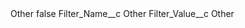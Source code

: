 <?xml version="1.0" encoding="UTF-8"?>
<CustomMetadata xmlns="http://soap.sforce.com/2006/04/metadata" xmlns:xsi="http://www.w3.org/2001/XMLSchema-instance" xmlns:xsd="http://www.w3.org/2001/XMLSchema">
    <label>Other</label>
    <protected>false</protected>
    <values>
        <field>Filter_Name__c</field>
        <value xsi:type="xsd:string">Other</value>
    </values>
    <values>
        <field>Filter_Value__c</field>
        <value xsi:type="xsd:string">Other</value>
    </values>
</CustomMetadata>
